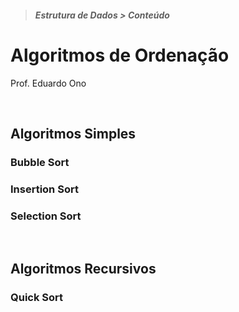 > ##### Estrutura de Dados > Conteúdo

# Algoritmos de Ordenação

Prof. Eduardo Ono

<br>

## Algoritmos Simples

### Bubble Sort

### Insertion Sort

### Selection Sort

<br>

## Algoritmos Recursivos

### Quick Sort

<br>

